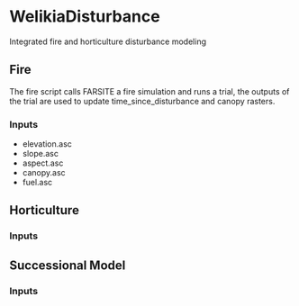 # WelikiaDisturbance
Integrated fire and horticulture disturbance modeling

## Fire ##
The fire script calls FARSITE a fire simulation and runs a trial, the outputs of the trial are used to update time_since_disturbance and canopy rasters. 
### Inputs ###
 - elevation.asc
 - slope.asc
 - aspect.asc
 - canopy.asc
 - fuel.asc

## Horticulture ##
### Inputs ###

## Successional Model ##
### Inputs ###
